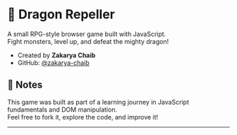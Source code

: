 # 🐉 Dragon Repeller

A small RPG-style browser game built with JavaScript.  
Fight monsters, level up, and defeat the mighty dragon!



- Created by **Zakarya Chaib**
- GitHub: [@zakarya-chaib](https://github.com/zakarya-chaib)

## 🧩 Notes

This game was built as part of a learning journey in JavaScript fundamentals and DOM manipulation.  
Feel free to fork it, explore the code, and improve it!

---


